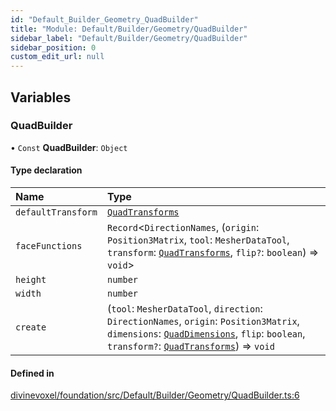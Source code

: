 ```yaml
---
id: "Default_Builder_Geometry_QuadBuilder"
title: "Module: Default/Builder/Geometry/QuadBuilder"
sidebar_label: "Default/Builder/Geometry/QuadBuilder"
sidebar_position: 0
custom_edit_url: null
---
```


## Variables

### QuadBuilder

• `Const` **QuadBuilder**: `Object`

#### Type declaration

| Name | Type |
| :------ | :------ |
| `defaultTransform` | [`QuadTransforms`](Default_Builder_Types_Geometry_types.md#quadtransforms) |
| `faceFunctions` | `Record`\<`DirectionNames`, (`origin`: `Position3Matrix`, `tool`: `MesherDataTool`, `transform`: [`QuadTransforms`](Default_Builder_Types_Geometry_types.md#quadtransforms), `flip?`: `boolean`) => `void`\> |
| `height` | `number` |
| `width` | `number` |
| `create` | (`tool`: `MesherDataTool`, `direction`: `DirectionNames`, `origin`: `Position3Matrix`, `dimensions`: [`QuadDimensions`](Default_Builder_Types_Geometry_types.md#quaddimensions), `flip`: `boolean`, `transform?`: [`QuadTransforms`](Default_Builder_Types_Geometry_types.md#quadtransforms)) => `void` |

#### Defined in

[divinevoxel/foundation/src/Default/Builder/Geometry/QuadBuilder.ts:6](https://github.com/lucasdamianjohnson/DivineVoxelEngine/blob/596fa7391478620ed460dfb4856ff0a763b91c49/divinevoxel/foundation/src/Default/Builder/Geometry/QuadBuilder.ts#L6)
